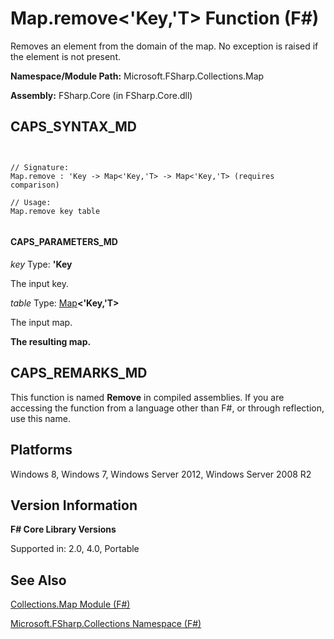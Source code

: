 # Map.remove<'Key,'T> Function (F#)

Removes an element from the domain of the map. No exception is raised if the element is not present.

**Namespace/Module Path:** Microsoft.FSharp.Collections.Map

**Assembly:** FSharp.Core (in FSharp.Core.dll)


## CAPS_SYNTAX_MD



```


// Signature:
Map.remove : 'Key -> Map<'Key,'T> -> Map<'Key,'T> (requires comparison)

// Usage:
Map.remove key table


```



#### CAPS_PARAMETERS_MD
*key*
Type: **'Key**


The input key.


*table*
Type: [Map](http://msdn.microsoft.com/en-us/library/975316ea-55e3-4987-9994-90897ad45664)**&lt;'Key,'T&gt;**


The input map.



**The resulting map.**
## CAPS_REMARKS_MD
This function is named **Remove** in compiled assemblies. If you are accessing the function from a language other than F#, or through reflection, use this name.


## Platforms
Windows 8, Windows 7, Windows Server 2012, Windows Server 2008 R2


## Version Information
**F# Core Library Versions**

Supported in: 2.0, 4.0, Portable




## See Also
[Collections.Map Module &#40;F&#35;&#41;](Collections.Map+Module+%28F%23%29.md)

[Microsoft.FSharp.Collections Namespace &#40;F&#35;&#41;](Microsoft.FSharp.Collections+Namespace+%28F%23%29.md)

